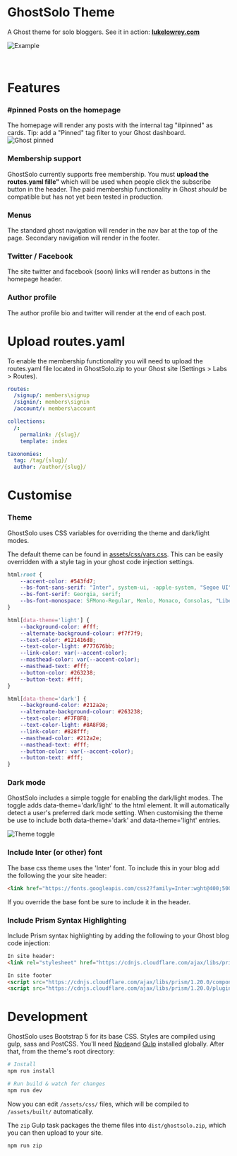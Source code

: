 # GhostSolo Theme

A Ghost theme for solo bloggers. See it in action: **[lukelowrey.com](https://lukelowrey.com)**

![Example](screenshots/full-screen.png)

&nbsp;

# Features

### #pinned Posts on the homepage
The homepage will render any posts with the internal tag "#pinned" as cards. Tip: add a "Pinned" tag filter to your Ghost dashboard.
![Ghost pinned](screenshots/ghost-pinned.png)

### Membership support
GhostSolo currently supports free membership. You must **upload the routes.yaml fille"** which will be used when people click the subscribe button in the header.
The paid membership functionality in Ghost *should* be compatible but has not yet been tested in production.

### Menus
The standard ghost navigation will render in the nav bar at the top of the page. Secondary navigation will render in the footer.

### Twitter / Facebook
The site twitter and facebook (soon) links will render as buttons in the homepage header.

### Author profile
The author profile bio and twitter will render at the end of each post.

# Upload routes.yaml
To enable the membership functionality you will need to upload the routes.yaml file located in GhostSolo.zip to your Ghost site (Settings > Labs > Routes).

```yaml
routes:
  /signup/: members\signup
  /signin/: members\signin
  /account/: members\account

collections:
  /:
    permalink: /{slug}/
    template: index

taxonomies:
  tag: /tag/{slug}/
  author: /author/{slug}/
```

# Customise

### Theme
GhostSolo uses CSS variables for overriding the theme and dark/light modes.

The default theme can be found in [assets/css/vars.css](https://github.com/lukencode/GhostSolo/blob/master/assets/css/vars.css). This can be easily overridden with a style tag in your ghost code injection settings.

```css
html:root {
    --accent-color: #543fd7;
    --bs-font-sans-serif: "Inter", system-ui, -apple-system, "Segoe UI", Roboto, "Helvetica Neue", Arial, "Noto Sans", sans-serif, "Apple Color Emoji", "Segoe UI Emoji", "Segoe UI Symbol", "Noto Color Emoji";
    --bs-font-serif: Georgia, serif;
    --bs-font-monospace: SFMono-Regular, Menlo, Monaco, Consolas, "Liberation Mono", "Courier New", monospace;
}

html[data-theme='light'] {
    --background-color: #fff;
    --alternate-background-colour: #f7f7f9;
    --text-color: #121416d8;
    --text-color-light: #777676bb;
    --link-color: var(--accent-color);
    --masthead-color: var(--accent-color);
    --masthead-text: #fff;
    --button-color: #263238;
    --button-text: #fff;
}

html[data-theme='dark'] {
    --background-color: #212a2e;
    --alternate-background-colour: #263238;
    --text-color: #F7F8F8;
    --text-color-light: #8A8F98;
    --link-color: #828fff;
    --masthead-color: #212a2e;
    --masthead-text: #fff;
    --button-color: var(--accent-color);
    --button-text: #fff;
}
```

### Dark mode
GhostSolo includes a simple toggle for enabling the dark/light modes. The toggle adds data-theme='dark/light' to the html element. It will automatically detect a user's preferred dark mode setting. When customising the theme be use to include both data-theme='dark' and data-theme='light' entries.

![Theme toggle](screenshots/theme-toggle.gif)

### Include Inter (or other) font
The base css theme uses the 'Inter' font. To include this in your blog add the following the your site header:
```html
<link href="https://fonts.googleapis.com/css2?family=Inter:wght@400;500;700&display=swap" rel="stylesheet">
```
If you override the base font be sure to include it in the header.

### Include Prism Syntax Highlighting

Include Prism syntax highlighting by adding the following to your Ghost blog code injection:

```html
In site header:
<link rel="stylesheet" href="https://cdnjs.cloudflare.com/ajax/libs/prism/1.20.0/themes/prism-twilight.min.css" integrity="sha256-rAcsWTglHtCcQgu1Lat/fUZqB+uBsYR+4dHZJUQ5Fug=" crossorigin="anonymous" />

In site footer
<script src="https://cdnjs.cloudflare.com/ajax/libs/prism/1.20.0/components/prism-core.min.js" integrity="sha256-9h14mWYYiQGkeAKg2JtijbqApb56kgw57WN6sI6dwH0=" crossorigin="anonymous"></script>
<script src="https://cdnjs.cloudflare.com/ajax/libs/prism/1.20.0/plugins/autoloader/prism-autoloader.min.js" integrity="sha256-3S2PESHNt0YNL65z57WuHPHIv12fibpBDXepyCGHftw=" crossorigin="anonymous"></script>
```

# Development

GhostSolo uses Bootstrap 5 for its base CSS. Styles are compiled using gulp, sass and PostCSS.
You'll need [Node](https://nodejs.org/)and [Gulp](https://gulpjs.com) installed globally. After that, from the theme's root directory:

```bash
# Install
npm run install

# Run build & watch for changes
npm run dev
```

Now you can edit `/assets/css/` files, which will be compiled to `/assets/built/` automatically.

The `zip` Gulp task packages the theme files into `dist/ghostsolo.zip`, which you can then upload to your site.

```bash
npm run zip
```

&nbsp;